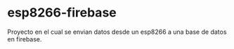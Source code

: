 # esp8266-firebase
Proyecto en el cual se envian datos desde un esp8266 a una base de datos en firebase.
